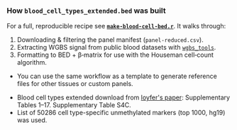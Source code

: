 
### How `blood_cell_types_extended.bed` was built

For a full, reproducible recipe see **[`make-blood-cell-bed.r`](https://github.com/MRCIEU/dnam-lung-cancer-pipeline/tree/main/scripts/)**. It walks through:

1. Downloading & filtering the panel manifest (`panel-reduced.csv`).
2. Extracting WGBS signal from public blood datasets with [`wgbs_tools`](https://github.com/nloyfer/wgbs_tools).
3. Formatting to BED + β‑matrix for use with the Houseman cell‑count algorithm.

* You can use the same workflow as a template to generate reference files for other tissues or custom panels.

- Blood cell types extended download from [loyfer's paper](https://www.nature.com/articles/s41586-022-05580-6): Supplementary Tables 1–17. Supplementary Table S4C.
- List of 50286 cell type-specific unmethylated markers (top 1000, hg19) was used.





